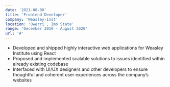 ```yaml
---
date: '2021-08-08'
title: 'Frontend Developer'
company: 'Weasley-Inst'
location: 'Owerri , Imo State'
range: 'December 2019 - August 2020'
url: '#'
---
```


- Developed and shipped highly interactive web applications for Weasley Institute using React
- Proposed and implemented scalable solutions to issues identified within already existing codebase
- Interfaced with UI/UX designers and other developers to ensure thoughtful and coherent user experiences
  across the company’s websites
